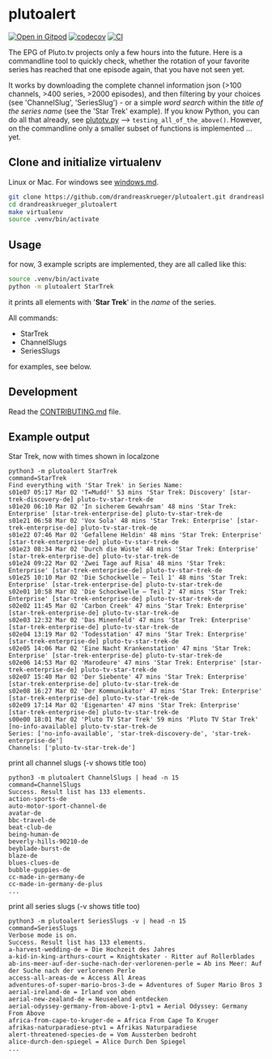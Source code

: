 # plutoalert

[![Open in Gitpod](https://gitpod.io/button/open-in-gitpod.svg)](https://gitpod.io/#https://github.com/drandreaskrueger/plutoalert)
[![codecov](https://codecov.io/gh/drandreaskrueger/plutoalert/branch/main/graph/badge.svg?token=plutoalert_token_here)](https://codecov.io/gh/drandreaskrueger/plutoalert)
[![CI](https://github.com/drandreaskrueger/plutoalert/actions/workflows/main.yml/badge.svg)](https://github.com/drandreaskrueger/plutoalert/actions/workflows/main.yml)

The EPG of Pluto.tv projects only a few hours into the future. Here is a commandline tool to quickly check, whether the rotation of your favorite series has reached that one episode again, that you have not seen yet.

It works by downloading the complete channel information json (>100 channels, >400 series, >2000 episodes), and then filtering by your choices (see 'ChannelSlug', 'SeriesSlug') - or a simple *word search* within the *title of the series name* (see the 'Star Trek' example). If you know Python, you can do all that already, see [plutotv.py](plutoalert/plutotv.py) --> `testing_all_of_the_above()`. However, on the commandline only a smaller subset of functions is implemented ... yet.

## Clone and initialize virtualenv
Linux or Mac. For windows see [windows.md](windows.md).

```bash
git clone https://github.com/drandreaskrueger/plutoalert.git drandreaskrueger_plutoalert
cd drandreaskrueger_plutoalert
make virtualenv
source .venv/bin/activate
```

## Usage

for now, 3 example scripts are implemented, they are all called like this:

```bash
source .venv/bin/activate
python -m plutoalert StarTrek
```
it prints all elements with '**Star Trek**' in the *name* of the series.

All commands:
* StarTrek
* ChannelSlugs
* SeriesSlugs

for examples, see below.

## Development

Read the [CONTRIBUTING.md](CONTRIBUTING.md) file.

## Example output
Star Trek, now with times shown in localzone

```
python3 -m plutoalert StarTrek
command=StarTrek
Find everything with 'Star Trek' in Series Name:
s01e07 05:17 Mar 02 'T=Mudd²' 53 mins 'Star Trek: Discovery' [star-trek-discovery-de] pluto-tv-star-trek-de
s01e20 06:10 Mar 02 'In sicherem Gewahrsam' 48 mins 'Star Trek: Enterprise' [star-trek-enterprise-de] pluto-tv-star-trek-de
s01e21 06:58 Mar 02 'Vox Sola' 48 mins 'Star Trek: Enterprise' [star-trek-enterprise-de] pluto-tv-star-trek-de
s01e22 07:46 Mar 02 'Gefallene Heldin' 48 mins 'Star Trek: Enterprise' [star-trek-enterprise-de] pluto-tv-star-trek-de
s01e23 08:34 Mar 02 'Durch die Wüste' 48 mins 'Star Trek: Enterprise' [star-trek-enterprise-de] pluto-tv-star-trek-de
s01e24 09:22 Mar 02 'Zwei Tage auf Risa' 48 mins 'Star Trek: Enterprise' [star-trek-enterprise-de] pluto-tv-star-trek-de
s01e25 10:10 Mar 02 'Die Schockwelle – Teil 1' 48 mins 'Star Trek: Enterprise' [star-trek-enterprise-de] pluto-tv-star-trek-de
s02e01 10:58 Mar 02 'Die Schockwelle – Teil 2' 47 mins 'Star Trek: Enterprise' [star-trek-enterprise-de] pluto-tv-star-trek-de
s02e02 11:45 Mar 02 'Carbon Creek' 47 mins 'Star Trek: Enterprise' [star-trek-enterprise-de] pluto-tv-star-trek-de
s02e03 12:32 Mar 02 'Das Minenfeld' 47 mins 'Star Trek: Enterprise' [star-trek-enterprise-de] pluto-tv-star-trek-de
s02e04 13:19 Mar 02 'Todesstation' 47 mins 'Star Trek: Enterprise' [star-trek-enterprise-de] pluto-tv-star-trek-de
s02e05 14:06 Mar 02 'Eine Nacht Krankenstation' 47 mins 'Star Trek: Enterprise' [star-trek-enterprise-de] pluto-tv-star-trek-de
s02e06 14:53 Mar 02 'Marodeure' 47 mins 'Star Trek: Enterprise' [star-trek-enterprise-de] pluto-tv-star-trek-de
s02e07 15:40 Mar 02 'Der Siebente' 47 mins 'Star Trek: Enterprise' [star-trek-enterprise-de] pluto-tv-star-trek-de
s02e08 16:27 Mar 02 'Der Kommunikator' 47 mins 'Star Trek: Enterprise' [star-trek-enterprise-de] pluto-tv-star-trek-de
s02e09 17:14 Mar 02 'Eigenarten' 47 mins 'Star Trek: Enterprise' [star-trek-enterprise-de] pluto-tv-star-trek-de
s00e00 18:01 Mar 02 'Pluto TV Star Trek' 59 mins 'Pluto TV Star Trek' [no-info-available] pluto-tv-star-trek-de
Series: ['no-info-available', 'star-trek-discovery-de', 'star-trek-enterprise-de']
Channels: ['pluto-tv-star-trek-de']
```

print all channel slugs (-v shows title too)

```
python3 -m plutoalert ChannelSlugs | head -n 15
command=ChannelSlugs
Success. Result list has 133 elements.
action-sports-de
auto-motor-sport-channel-de
avatar-de
bbc-travel-de
beat-club-de
being-human-de
beverly-hills-90210-de
beyblade-burst-de
blaze-de
blues-clues-de
bubble-guppies-de
cc-made-in-germany-de
cc-made-in-germany-de-plus
...
```

print all series slugs (-v shows title too)

```
python3 -m plutoalert SeriesSlugs -v | head -n 15
command=SeriesSlugs
Verbose mode is on.
Success. Result list has 133 elements.
a-harvest-wedding-de = Die Hochzeit des Jahres
a-kid-in-king-arthurs-court = Knightskater - Ritter auf Rollerblades
ab-ins-meer-auf-der-suche-nach-der-verlorenen-perle = Ab ins Meer: Auf der Suche nach der verlorenen Perle
access-all-areas-de = Access All Areas
adventures-of-super-mario-bros-3-de = Adventures of Super Mario Bros 3
aerial-ireland-de = Irland von oben
aerial-new-zealand-de = Neuseeland entdecken
aerial-odyssey-germany-from-above-1-ptv1 = Aerial Odyssey: Germany From Above
africa-from-cape-to-kruger-de = Africa From Cape To Kruger
afrikas-naturparadiese-ptv1 = Afrikas Naturparadiese
alert-threatened-species-de = Vom Aussterben bedroht
alice-durch-den-spiegel = Alice Durch Den Spiegel
...
```
